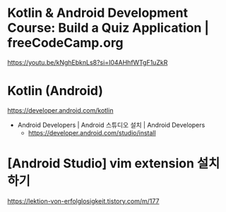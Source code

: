 # Kotlin & Android Development Course: Build a Quiz Application | freeCodeCamp.org

https://youtu.be/kNghEbknLs8?si=I04AHhfWTgF1uZkR


# Kotlin (Android) 

https://developer.android.com/kotlin


- Android Developers | Android 스튜디오 설치  |  Android Developers
  - https://developer.android.com/studio/install


# [Android Studio] vim extension 설치하기

https://lektion-von-erfolglosigkeit.tistory.com/m/177

